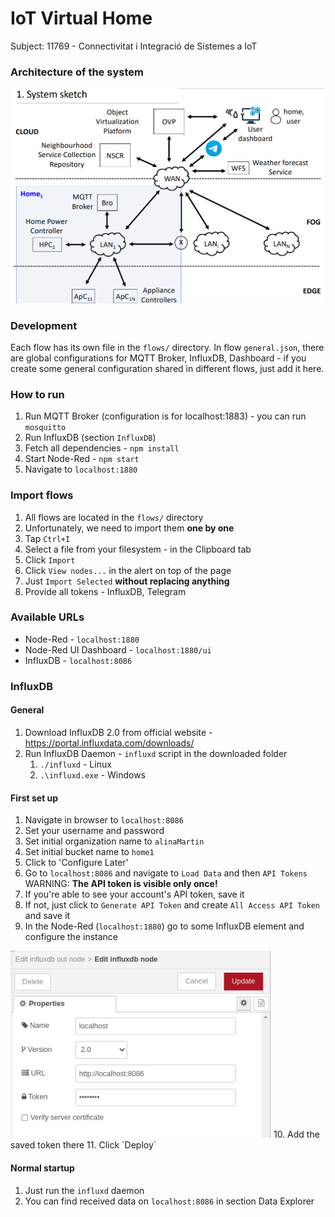 # IoT Virtual Home

Subject: 11769 - Connectivitat i Integració de Sistemes a IoT

### Architecture of the system

<img width="617" src="img/diagram.png" alt="Diagram"/>

### Development
Each flow has its own file in the `flows/` directory.
In flow `general.json`, there are global configurations for MQTT Broker, InfluxDB, Dashboard - if you create some general configuration shared in different flows, just add it here.

### How to run
1. Run MQTT Broker (configuration is for localhost:1883) - you can run `mosquitto`
2. Run InfluxDB (section `InfluxDB`)
2. Fetch all dependencies - `npm install`
3. Start Node-Red - `npm start`
4. Navigate to `localhost:1880`

### Import flows
1. All flows are located in the `flows/` directory
2. Unfortunately, we need to import them **one by one**
3. Tap `Ctrl+I`
4. Select a file from your filesystem - in the Clipboard tab
5. Click `Import`
6. Click `View nodes...` in the alert on top of the page
7. Just `Import Selected` **without replacing anything**
8. Provide all tokens - InfluxDB, Telegram

### Available URLs
- Node-Red - `localhost:1880`
- Node-Red UI Dashboard - `localhost:1880/ui`
- InfluxDB - `localhost:8086`

### InfluxDB

#### General
1. Download InfluxDB 2.0 from official website - https://portal.influxdata.com/downloads/
2. Run InfluxDB Daemon - `influxd` script in the downloaded folder 
   1. `./influxd` - Linux
   2. `.\influxd.exe` - Windows

#### First set up
1. Navigate in browser to `localhost:8086`
2. Set your username and password
3. Set initial organization name to `alinaMartin`
4. Set initial bucket name to `home1`
5. Click to 'Configure Later'
6. Go to `localhost:8086` and navigate to `Load Data` and then `API Tokens`
WARNING: **The API token is visible only once!**
7. If you're able to see your account's API token, save it
8. If not, just click to `Generate API Token` and create `All Access API Token` and save it
9. In the Node-Red (`localhost:1880`) go to some InfluxDB element and configure the instance
<img width="417" src="img/influxSettingsNodeRed.png" alt="Diagram"/>
10. Add the saved token there
11. Click `Deploy`

#### Normal startup
1. Just run the `influxd` daemon
2. You can find received data on `localhost:8086` in section Data Explorer

